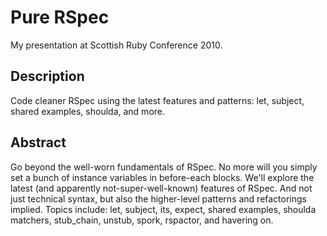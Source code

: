 Pure RSpec
==========

My presentation at Scottish Ruby Conference 2010.


Description
-----------

Code cleaner RSpec using the latest features and patterns:  let, subject,
shared examples, shoulda, and more.


Abstract
--------

Go beyond the well-worn fundamentals of RSpec.  No more will you simply set a
bunch of instance variables in before-each blocks.  We'll explore the latest
(and apparently not-super-well-known) features of RSpec.  And not just
technical syntax, but also the higher-level patterns and refactorings implied.
Topics include:  let, subject, its, expect, shared examples, shoulda matchers,
stub_chain, unstub, spork, rspactor, and havering on.

